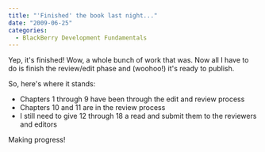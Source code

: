 ```yaml
---
title: "'Finished' the book last night..."
date: "2009-06-25"
categories: 
  - BlackBerry Development Fundamentals
---
```


Yep, it's finished! Wow, a whole bunch of work that was. Now all I have to do is finish the review/edit phase and (woohoo!) it's ready to publish.

So, here's where it stands:

- Chapters 1 through 9 have been through the edit and review process
- Chapters 10 and 11 are in the review process
- I still need to give 12 through 18 a read and submit them to the reviewers and editors

Making progress!
